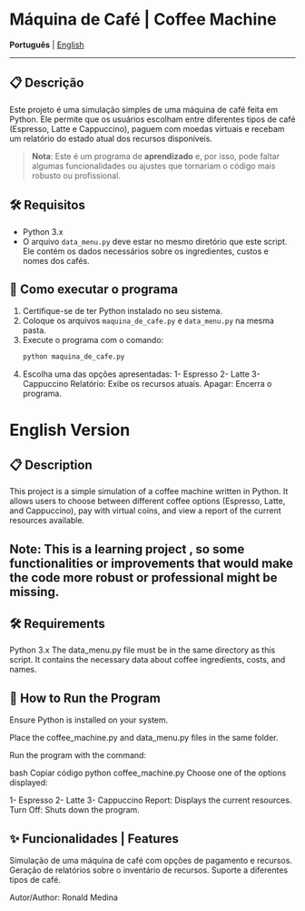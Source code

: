 # Máquina de Café | Coffee Machine

**Português** | [English](#english-version)

---

## 📋 Descrição

Este projeto é uma simulação simples de uma máquina de café feita em Python. Ele permite que os usuários escolham entre diferentes tipos de café (Espresso, Latte e Cappuccino), paguem com moedas virtuais e recebam um relatório do estado atual dos recursos disponíveis.

> **Nota**: Este é um programa de **aprendizado** e, por isso, pode faltar algumas funcionalidades ou ajustes que tornariam o código mais robusto ou profissional.

## 🛠️ Requisitos

- Python 3.x
- O arquivo `data_menu.py` deve estar no mesmo diretório que este script. Ele contém os dados necessários sobre os ingredientes, custos e nomes dos cafés.

## 🚀 Como executar o programa

1. Certifique-se de ter Python instalado no seu sistema.
2. Coloque os arquivos `maquina_de_cafe.py` e `data_menu.py` na mesma pasta.
3. Execute o programa com o comando:
   ```bash
   python maquina_de_cafe.py

4. Escolha uma das opções apresentadas:
  1- Espresso
  2- Latte
  3- Cappuccino
   Relatório: Exibe os recursos atuais.
   Apagar: Encerra o programa.

# English Version

## 📋 Description
This project is a simple simulation of a coffee machine written in Python. It allows users to choose between different coffee options (Espresso, Latte, and Cappuccino), pay with virtual coins, and view a report of the current resources available.

## Note: This is a **learning project** , so some functionalities or improvements that would make the code more robust or professional might be missing.

## 🛠️ Requirements
Python 3.x
The data_menu.py file must be in the same directory as this script. It contains the necessary data about coffee ingredients, costs, and names.

## 🚀 How to Run the Program
Ensure Python is installed on your system.

Place the coffee_machine.py and data_menu.py files in the same folder.

Run the program with the command:

bash
Copiar código
python coffee_machine.py
Choose one of the options displayed:

1- Espresso
2- Latte
3- Cappuccino
Report: Displays the current resources.
Turn Off: Shuts down the program.

## ✨ Funcionalidades | Features
Simulação de uma máquina de café com opções de pagamento e recursos.
Geração de relatórios sobre o inventário de recursos.
Suporte a diferentes tipos de café.

Autor/Author: Ronald Medina